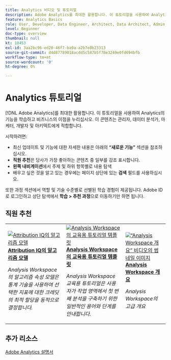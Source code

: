 ```yaml
---
title: Analytics 비디오 및 튜토리얼
description: Adobe Analytics를 최대한 활용합니다. 이 튜토리얼을 사용하여 Analytics의 기능을 학습하고 비즈니스의 이점을 누리십시오. 이 콘텐츠는 관리자, 데이터 분석가, 마케터, 개발자 및 아키텍트에게 적합합니다.
feature: Analytics Basics
role: User, Developer, Data Engineer, Architect, Data Architect, Admin, Leader
level: Beginner
doc-type: overview
thumbnail: null
kt: 10453
exl-id: 3aa2bc96-ed20-46f7-ba9a-a2b7e8b23313
source-git-commit: d4d87789018acdd5c587b5f78e3249e0fd694bfb
workflow-type: tm+mt
source-wordcount: '0'
ht-degree: 0%

---
```




# Analytics 튜토리얼

[!DNL Adobe Analytics]를 최대한 활용합니다. 이 튜토리얼을 사용하여 Analytics의 기능을 학습하고 비즈니스의 이점을 누리십시오. 이 콘텐츠는 관리자, 데이터 분석가, 마케터, 개발자 및 아키텍트에게 적합합니다.

시작하려면:

* 최신 업데이트 및 기능에 대한 자세한 내용은 아래의 **“새로운 기능”** 섹션을 참조하십시오.
* **직원 추천**&#x200B;은 당사가 가장 좋아하는 콘텐츠 중 일부를 강조 표시합니다.
* **왼쪽 내비게이션**&#x200B;에서 주제 및 하위 항목별로 내용 탐색
* 배우고 싶은 것을 알고 있는 경우에는 페이지 상단에 있는 **검색** 필드를 사용하십시오.

또한 과정 섹션에서 역할 및 기술 수준별로 선별된 학습 경험이 제공됩니다. Adobe ID로 로그인하고 상단 탐색에서 **학습 > 추천 과정**&#x200B;으로 이동하기만 하면 됩니다.


<div id="recs-overview-body-1"></div>
<div id="recs-overview-body-2"></div>
<div id="recs-overview-body-3"></div>
<div id="recs-overview-body-4"></div>
<div id="recs-overview-body-5"></div>
<div id="recs-overview-body-6"></div>

<div id="staff-picks-section">

## 직원 추천

<table>
<tr>
  <td>
    <a href="analysis-workspace/attribution-iq/algorithmic-model-in-attribution-iq.md">
      <img alt="Attribution IQ의 알고리즘 모델" src="assets/36205.jpg" />
    </a>
    <div>
      <a href="analysis-workspace/attribution-iq/algorithmic-model-in-attribution-iq.md">
    <strong>Attribution IQ의 알고리즘 모델</strong>
    </a>
    </div>
    <p>
    <em>Analysis Workspace의 알고리즘 속성 모델은 통계 기술을 사용하여 선택한 지표에 대한 크레딧의 최적 할당을 동적으로 결정합니다.</em>
    <p>
  </td>
   <td>
    <a href="analysis-workspace/navigating-workspace-projects/training-tutorial-template-in-analysis-workspace.md">
      <img alt="Analysis Workspace의 교육용 튜토리얼 템플릿" src="assets/33773.jpg" />
    </a>
    <div>
      <a href="analysis-workspace/navigating-workspace-projects/training-tutorial-template-in-analysis-workspace.md">
    <strong>Analysis Workspace의 교육용 튜토리얼 템플릿</strong>
    </a>
    </div>
    <p>
    <em>Analysis Workspace 교육용 튜토리얼은 사용자가 작업 영역에서 첫 번째 분석을 구축하기 위한 일반적인 용어와 단계를 안내합니다.</em>
    <p>
  </td>
  <td>
    <a href="analysis-workspace/analysis-workspace-basics/analysis-workspace-overview.md">
      <img alt="“Analysis Workspace 개요” 비디오의 썸네일 이미지" src="assets/thumb_analysis-workspace-overview.png" />
    </a>
    <div>
      <a href="analysis-workspace/analysis-workspace-basics/analysis-workspace-overview.md">
    <strong>Analysis Workspace 개요</strong>
    </a>
    </div>
    <p>
    <em>Analysis Workspace의 고급 개요</em>
    <p>
  </td>
</tr>
</table>

</div>

## 추가 리소스

[Adobe Analytics 설명서](https://experienceleague.adobe.com/docs/analytics.html?lang=ko-KR)

